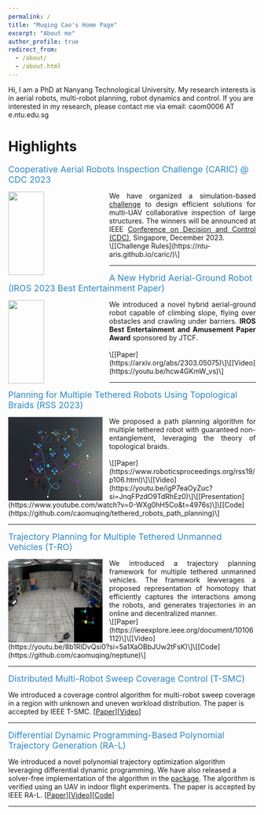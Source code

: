 ```yaml
---
permalink: /
title: "Muqing Cao's Home Page"
excerpt: "About me"
author_profile: true
redirect_from: 
  - /about/
  - /about.html
---
```


Hi, I am a PhD at Nanyang Technological University. My research interests is in aerial robots, multi-robot planning, robot dynamics and control. If you are interested in my research, please contact me via email: caom0006 AT e.ntu.edu.sg

Highlights
======

<span style="color:#2E86C1; font-size: 1.1rem">Cooperative Aerial Robots Inspection Challenge (CARIC) @ CDC 2023</span>

<img style="float: left; margin-right: 1em; width:38%; height:170px; overflow: hidden;" src="images/caric1.gif" width="38%" height="5">
<div style="text-align: justify">We have organized a simulation-based <a href="https://ntu-aris.github.io/caric/">challenge</a> to design efficient solutions for multi-UAV collaborative inspection of large structures. The winners will be announced at IEEE <a href="https://cdc2023.ieeecss.org/cooperative-aerial-robots-inspection-challenge/">Conference on Decision and Control (CDC)</a>, Singapore, December 2023.</div>
\[[Challenge Rules](https://ntu-aris.github.io/caric/)\]
<hr style="border:3px light blue; text-align:center">

<span style="color:#2E86C1; font-size: 1.1rem">A New Hybrid Aerial-Ground Robot (IROS 2023 Best Entertainment Paper)</span>

<img style="float: left; margin-right: 1em; width:38%; height:170px; overflow: hidden;" src="images/doublebee.gif" width="38%" height="5">
<div style="text-align: justify">We introduced a novel hybrid aerial-ground robot capable of climbing slope, flying over obstacles and crawling under barriers. <strong>IROS Best Entertainment and Amusement Paper Award</strong> sponsored by JTCF.</div><br>
\[[Paper](https://arxiv.org/abs/2303.05075)\]\[[Video](https://youtu.be/hcw4GKmW_vs)\]
<br>
<hr style="border:3px light blue; text-align:center">

<span style="color:#2E86C1; font-size: 1.1rem">Planning for Multiple Tethered Robots Using Topological Braids (RSS 2023)</span>

<img style="float: left; margin-right: 1em; width:38%; height:170px; overflow: hidden;" src="images/rss1.gif">
<div style="text-align: justify">We proposed a path planning algorithm for multiple tethered robot with guaranteed non-entanglement, leveraging the theory of topological braids.</div><br>
\[[Paper](https://www.roboticsproceedings.org/rss19/p106.html)\]\[[Video](https://youtu.be/igP7eaOyZuc?si=JnqFPzdO9TdRhEz0)\]\[[Presentation](https://www.youtube.com/watch?v=0-WXg0hH5Co&t=4976s)\]\[[Code](https://github.com/caomuqing/tethered_robots_path_planning)\]
<hr style="border:3px light blue; text-align:center">

<span style="color:#2E86C1; font-size: 1.1rem">Trajectory Planning for Multiple Tethered Unmanned Vehicles (T-RO)</span>

<img style="float: left; margin-right: 1em; width:38%; height:170px; overflow: hidden;" src="images/rss2.gif">
<div style="text-align: justify">We introduced a trajectory planning framework for multiple tethered unmanned vehicles. The framework lewverages a proposed representation of homotopy that efficiently captures the interactions among the robots, and generates trajectories in an online and decentralized manner.</div>\[[Paper](https://ieeexplore.ieee.org/document/10106112)\]\[[Video](https://youtu.be/8b1RlDvQsi0?si=5a1XaOBbJUw2tFsK)\]\[[Code](https://github.com/caomuqing/neptune)\]
<hr style="border:3px light blue; text-align:center">

<span style="color:#2E86C1; font-size: 1.1rem">Distributed Multi-Robot Sweep Coverage Control (T-SMC)</span>

We introduced a coverage control algorithm for multi-robot sweep coverage in a region with unknown and uneven workload distribution. The paper is accepted by IEEE T-SMC. \[[Paper](https://ieeexplore.ieee.org/document/10168201)\]\[[Video](https://youtu.be/nBXupDJ9x94?si=JUgQYje5BrFEth6z)\]

<hr style="border:3px light blue; text-align:center">

<span style="color:#2E86C1; font-size: 1.1rem">Differential Dynamic Programming-Based Polynomial Trajectory Generation (RA-L)</span>

We introduced a novel polynomial trajectory optimization algorithm leveraging differential dynamic programming. We have also released a solver-free implementation of the algorithm in the [package](https://github.com/ntu-caokun/DIRECT). The algorithm is verified using an UAV in indoor flight experiments. The paper is accepted by IEEE RA-L. \[[Paper](https://ieeexplore.ieee.org/document/9681227)\]\[[Video](https://youtu.be/BM8_ABM_2VM?si=NYmO9b82DaAmkFiN)\]\[[Code](https://github.com/ntu-caokun/DIRECT)\]

<hr style="border:3px light blue; text-align:center">
